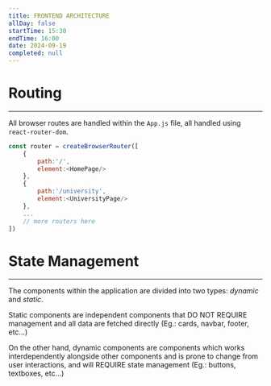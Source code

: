 ```yaml
---
title: FRONTEND ARCHITECTURE
allDay: false
startTime: 15:30
endTime: 16:00
date: 2024-09-19
completed: null
---
```

# **Routing**
---
All browser routes are handled within the `App.js` file, all handled using `react-router-dom`. 

```javascript
const router = createBrowserRouter([
	{
		path:'/',
		element:<HomePage/>
	},
	{
		path:'/university',
		element:<UniversityPage/>
	},
	...
	// more routers here
])
```


# **State Management** 
---
The components within the application are divided into two types: *dynamic* and *static*. 

Static components are independent components that DO NOT REQUIRE management and all data are fetched directly (Eg.: cards, navbar, footer, etc…)

On the other hand, dynamic components are components which works interdependently alongside other components and is prone to change from user interactions, and will REQUIRE state management (Eg.: buttons, textboxes, etc…)  

